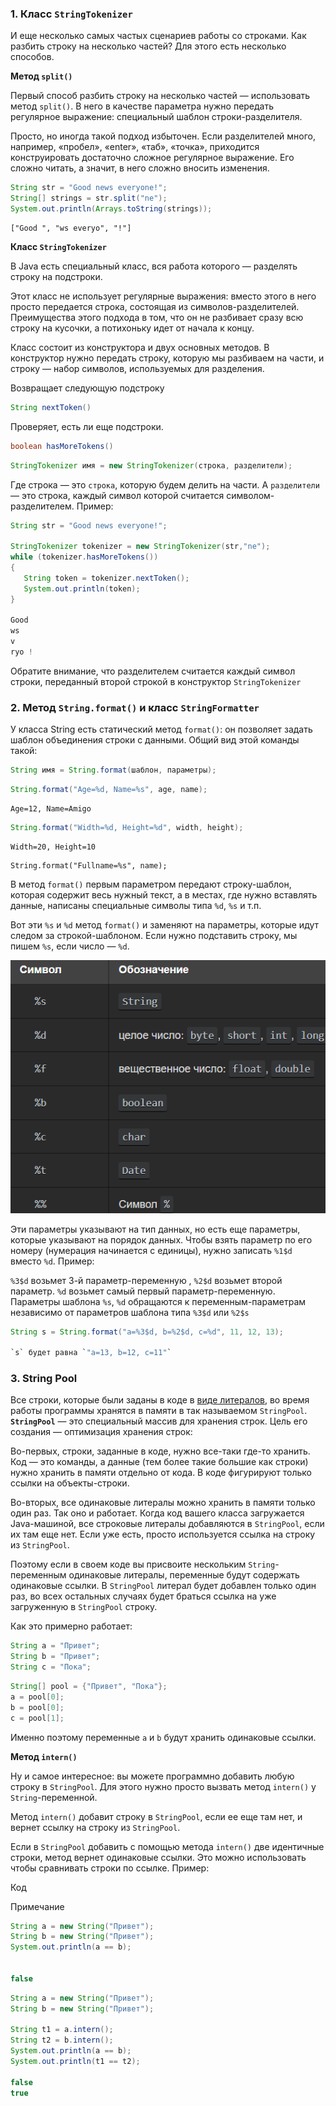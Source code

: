 ### 1. Класс `StringTokenizer` 

И еще несколько самых частых сценариев работы со строками. Как разбить строку на несколько частей? Для этого есть несколько способов.

**Метод `split()`**

Первый способ разбить строку на несколько частей — использовать метод `split()`. В него в качестве параметра нужно передать регулярное выражение: специальный шаблон строки-разделителя.

Просто, но иногда такой подход избыточен. Если разделителей много, например, «пробел», «enter», «таб», «точка», приходится конструировать достаточно сложное регулярное выражение. Его сложно читать, а значит, в него сложно вносить изменения.

```java
String str = "Good news everyone!";
String[] strings = str.split("ne");
System.out.println(Arrays.toString(strings));
```

```
["Good ", "ws everyo", "!"]
```

**Класс `StringTokenizer`**

В Java есть специальный класс, вся работа которого — разделять строку на подстроки.

Этот класс не использует регулярные выражения: вместо этого в него просто передается строка, состоящая из символов-разделителей. Преимущества этого подхода в том, что он не разбивает сразу всю строку на кусочки, а потихоньку идет от начала к концу.

Класс состоит из конструктора и двух основных методов. В конструктор нужно передать строку, которую мы разбиваем на части, и строку — набор символов, используемых для разделения.


Возвращает следующую подстроку
```java
String nextToken()
```
Проверяет, есть ли еще подстроки.
```java
boolean hasMoreTokens()
```

```java
StringTokenizer имя = new StringTokenizer(строка, разделители);
```

Где строка — это `строка`, которую будем делить на части. А `разделители` — это строка, каждый символ которой считается символом-разделителем. Пример:


```java
String str = "Good news everyone!";

StringTokenizer tokenizer = new StringTokenizer(str,"ne");
while (tokenizer.hasMoreTokens())
{
   String token = tokenizer.nextToken();
   System.out.println(token);
}

Good  
ws
v
ryo !
```

Обратите внимание, что разделителем считается каждый символ строки, переданный второй строкой в конструктор `StringTokenizer`

### 2. Метод `String.format()` и класс `StringFormatter` 

У класса String есть статический метод `format()`: он позволяет задать шаблон объединения строки с данными. Общий вид этой команды такой:

```java
String имя = String.format(шаблон, параметры);
```

```java
String.format("Age=%d, Name=%s", age, name);
```

```
Age=12, Name=Amigo
```

```java
String.format("Width=%d, Height=%d", width, height);
```

```
Width=20, Height=10
```

```
String.format("Fullname=%s", name);
```
В метод `format()` первым параметром передают строку-шаблон, которая содержит весь нужный текст, а в местах, где нужно вставлять данные, написаны специальные символы типа `%d`, `%s` и т.п.

Вот эти `%s` и `%d` метод `format()` и заменяют на параметры, которые идут следом за строкой-шаблоном. Если нужно подставить строку, мы пишем `%s`, если число — `%d`. 

![Pasted image 20230424092428.png](..%2Fimg%2Flevel10%2FPasted%20image%2020230424092428.png)

Эти параметры указывают на тип данных, но есть еще параметры, которые указывают на порядок данных. Чтобы взять параметр по его номеру (нумерация начинается с единицы), нужно записать `%1$d` вместо `%d`. Пример:

`%3$d` возьмет 3-й параметр-переменную
, `%2$d` возьмет второй параметр.
`%d` возьмет самый первый параметр-переменную. Параметры шаблона `%s`, `%d` обращаются к переменным-параметрам независимо от параметров шаблона типа `%3$d` или `%2$s`

```java
String s = String.format("a=%3$d, b=%2$d, c=%d", 11, 12, 13);

`s` будет равна `"a=13, b=12, c=11"`
```

### 3. String Pool 

Все строки, которые были заданы в коде в [виде литералов](https://javarush.com/groups/posts/literaly-v-java), во время работы программы хранятся в памяти в так называемом `StringPool`. **`StringPool`** — это специальный массив для хранения строк. Цель его создания — оптимизация хранения строк:

Во-первых, строки, заданные в коде, нужно все-таки где-то хранить. Код — это команды, а данные (тем более такие большие как строки) нужно хранить в памяти отдельно от кода. В коде фигурируют только ссылки на объекты-строки.

Во-вторых, все одинаковые литералы можно хранить в памяти только один раз. Так оно и работает. Когда код вашего класса загружается Java-машиной, все строковые литералы добавляются в `StringPool`, если их там еще нет. Если уже есть, просто используется ссылка на строку из `StringPool`.

Поэтому если в своем коде вы присвоите нескольким `String`-переменным одинаковые литералы, переменные будут содержать одинаковые ссылки. В `StringPool` литерал будет добавлен только один раз, во всех остальных случаях будет браться ссылка на уже загруженную в `StringPool` строку.

Как это примерно работает:

```java
String a = "Привет";
String b = "Привет";
String c = "Пока";
```

```java
String[] pool = {"Привет", "Пока"};
a = pool[0];
b = pool[0];
c = pool[1];
```

Именно поэтому переменные `a` и `b` будут хранить одинаковые ссылки.

**Метод `intern()`**

Ну и самое интересное: вы можете программно добавить любую строку в `StringPool`. Для этого нужно просто вызвать метод `intern()` у `String`-переменной.

Метод `intern()` добавит строку в `StringPool`, если ее еще там нет, и вернет ссылку на строку из `StringPool`.

Если в `StringPool` добавить с помощью метода `intern()` две идентичные строки, метод вернет одинаковые ссылки. Это можно использовать чтобы сравнивать строки по ссылке. Пример:

Код

Примечание

```java
String a = new String("Привет");
String b = new String("Привет");
System.out.println(a == b);


false
```

```java
String a = new String("Привет");
String b = new String("Привет");

String t1 = a.intern();
String t2 = b.intern();
System.out.println(a == b);
System.out.println(t1 == t2);

false
true

```
